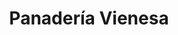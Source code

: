 ---
title: "Panadería Vienesa"
url: /san-fernando-del-valle-de-catamarca/panaderia-vienesa/
shop: Bäckerei
---